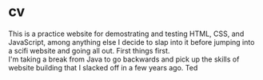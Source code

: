 # cv
This is a practice website for demostrating and testing HTML, CSS, and JavaScript, among anything else I decide to slap into it before jumping into a scifi website and going all out.  First things first.  
I'm taking a break from Java to go backwards and pick up the skills of website building that I slacked off in a few years ago.  Ted
